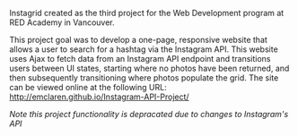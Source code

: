 Instagrid created as the third project for the Web Development program at RED Academy in Vancouver.

This project goal was to develop a one-page, responsive website that allows a user to search for a hashtag via the Instagram API. This website uses Ajax to fetch data from an Instagram API endpoint and transitions users between UI states, starting where no photos have been returned, and then subsequently transitioning where photos populate the grid. The site can be viewed online at the following URL: http://emclaren.github.io/Instagram-API-Project/

*Note this project functionality is depracated due to changes to Instagram's API*
